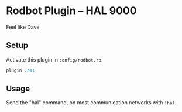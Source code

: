 # Rodbot Plugin – HAL 9000

Feel like Dave

## Setup

Activate this plugin in `config/rodbot.rb`:

```ruby
plugin :hal
```

## Usage

Send the "hal" command, on most communication networks with `!hal`.
